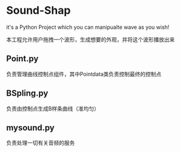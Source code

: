 # Sound-Shap
it's a Python Project which you can manipualte wave as you wish! 

本工程允许用户拖拽一个波形，生成想要的外观，并将这个波形播放出来

## Point.py

负责管理曲线控制点组件，其中Pointdata类负责控制最终的控制点

## BSpling.py

负责由控制点生成B样条曲线（准均匀）

## mysound.py

负责处理一切有关音频的服务

